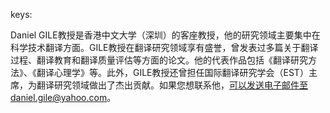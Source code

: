 keys:<Daniel GILE>


Daniel GILE教授是香港中文大学（深圳）的客座教授，他的研究领域主要集中在科学技术翻译方面。GILE教授在翻译研究领域享有盛誉，曾发表过多篇关于翻译过程、翻译教育和翻译质量评估等方面的论文。他的代表作品包括《翻译研究方法》、《翻译心理学》等。此外，GILE教授还曾担任国际翻译研究学会（EST）主席，为翻译研究领域做出了杰出贡献。如果您想联系他，可以发送电子邮件至daniel.gile@yahoo.com。